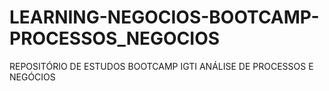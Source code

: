 # LEARNING-NEGOCIOS-BOOTCAMP-PROCESSOS_NEGOCIOS
REPOSITÓRIO DE ESTUDOS BOOTCAMP IGTI ANÁLISE DE PROCESSOS E NEGÓCIOS
